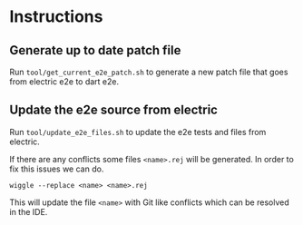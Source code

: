 # Instructions

## Generate up to date patch file

Run `tool/get_current_e2e_patch.sh` to generate a new patch file that goes from electric e2e to dart e2e.


## Update the e2e source from electric

Run `tool/update_e2e_files.sh` to update the e2e tests and files from electric. 

If there are any conflicts some files `<name>.rej` will be generated.
In order to fix this issues we can do.

`wiggle --replace <name> <name>.rej`

This will update the file `<name>` with Git like conflicts which can be resolved in the IDE. 
